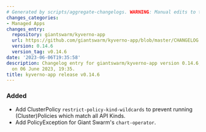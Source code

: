 ```yaml
---
# Generated by scripts/aggregate-changelogs. WARNING: Manual edits to this files will be overwritten.
changes_categories:
- Managed Apps
changes_entry:
  repository: giantswarm/kyverno-app
  url: https://github.com/giantswarm/kyverno-app/blob/master/CHANGELOG.md#0146---2023-06-06
  version: 0.14.6
  version_tag: v0.14.6
date: '2023-06-06T19:35:58'
description: Changelog entry for giantswarm/kyverno-app version 0.14.6, published
  on 06 June 2023, 19:35.
title: kyverno-app release v0.14.6
---
```


### Added
- Add ClusterPolicy `restrict-policy-kind-wildcards` to prevent running (Cluster)Policies which match all API Kinds.
- Add PolicyException for Giant Swarm's `chart-operator`.
